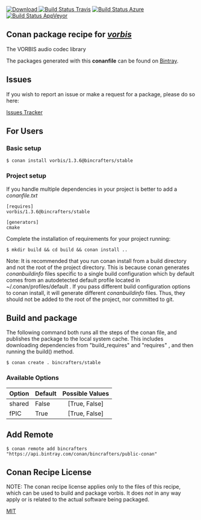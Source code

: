 [![Download](https://api.bintray.com/packages/bincrafters/public-conan/vorbis%3Abincrafters/images/download.svg) ](https://bintray.com/bincrafters/public-conan/vorbis%3Abincrafters/_latestVersion)
[![Build Status Travis](https://travis-ci.com/bincrafters/conan-vorbis.svg?branch=stable%2F1.3.6)](https://travis-ci.com/bincrafters/conan-vorbis)
[![Build Status Azure](https://dev.azure.com/bincrafters/packages/_apis/build/status/bincrafters.conan-vorbis?branchName=stable%2F1.3.6)](https://dev.azure.com/bincrafters/packages/_build)
[![Build Status AppVeyor](https://ci.appveyor.com/api/projects/status/github/bincrafters/conan-vorbis?branch=stable%2F1.3.6&svg=true)](https://ci.appveyor.com/project/bincrafters/conan-vorbis)

## Conan package recipe for [*vorbis*](https://xiph.org/vorbis/)

The VORBIS audio codec library

The packages generated with this **conanfile** can be found on [Bintray](https://bintray.com/bincrafters/public-conan/vorbis%3Abincrafters).


## Issues

If you wish to report an issue or make a request for a package, please do so here:

[Issues Tracker](https://github.com/bincrafters/community/issues)


## For Users

### Basic setup

    $ conan install vorbis/1.3.6@bincrafters/stable

### Project setup

If you handle multiple dependencies in your project is better to add a *conanfile.txt*

    [requires]
    vorbis/1.3.6@bincrafters/stable

    [generators]
    cmake

Complete the installation of requirements for your project running:

    $ mkdir build && cd build && conan install ..

Note: It is recommended that you run conan install from a build directory and not the root of the project directory.  This is because conan generates *conanbuildinfo* files specific to a single build configuration which by default comes from an autodetected default profile located in ~/.conan/profiles/default .  If you pass different build configuration options to conan install, it will generate different *conanbuildinfo* files.  Thus, they should not be added to the root of the project, nor committed to git.


## Build and package

The following command both runs all the steps of the conan file, and publishes the package to the local system cache.  This includes downloading dependencies from "build_requires" and "requires" , and then running the build() method.

    $ conan create . bincrafters/stable


### Available Options
| Option        | Default | Possible Values  |
| ------------- |:----------------- |:------------:|
| shared      | False |  [True, False] |
| fPIC      | True |  [True, False] |


## Add Remote

    $ conan remote add bincrafters "https://api.bintray.com/conan/bincrafters/public-conan"


## Conan Recipe License

NOTE: The conan recipe license applies only to the files of this recipe, which can be used to build and package vorbis.
It does *not* in any way apply or is related to the actual software being packaged.

[MIT](https://github.com/bincrafters/conan-vorbis/blob/stable/1.3.6/LICENSE.md)
